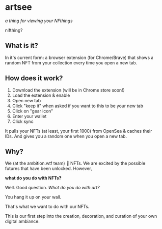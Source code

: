 # artsee

_a thing for viewing your NFthings_

nifthing?

## What is it?

In it's current form: a browser extension (for Chrome/Brave) that shows a random NFT from your collection every time you open a new tab.

## How does it work?

1. Download the extension (will be in Chrome store soon!)
2. Load the extension & enable
3. Open new tab
4. Click "keep it" when asked if you want to this to be your new tab
5. Click on "gear icon"
6. Enter your wallet
7. Click sync

It pulls your NFTs (at least, your first 1000) from OpenSea & caches their IDs.
And gives you a random one when you open a new tab.

## Why?

We (at the ambition.wtf team) 💚 NFTs. We are excited by the possible futures that have been unlocked. However,

**what do you do with NFTs?**

Well. Good question. _What do you do with art?_

You hang it up on your wall.

That's what we want to do with our NFTs.

This is our first step into the creation, decoration, and curation of your own digital ambiance.
